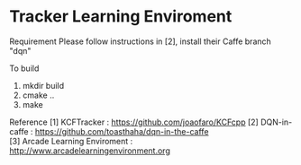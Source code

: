 # Tracker Learning Enviroment

Requirement 
	Please follow instructions in [2], install their Caffe branch "dqn"

To build
  1. mkdir build
  2. cmake ..
  3. make 

Reference 
	[1] KCFTracker : https://github.com/joaofaro/KCFcpp
	[2] DQN-in-caffe : https://github.com/toasthaha/dqn-in-the-caffe        
	[3] Arcade Learning Enviroment : http://www.arcadelearningenvironment.org

